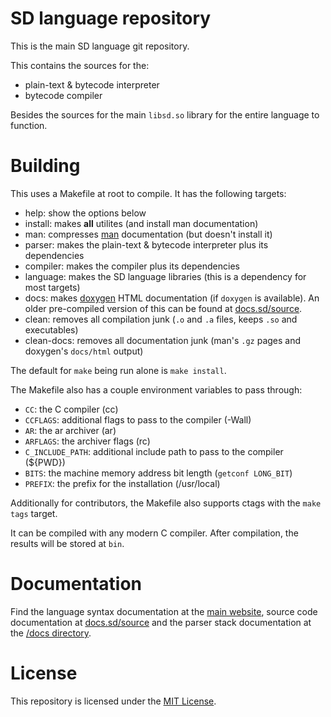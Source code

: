 # SD language repository

This is the main SD language git repository.

This contains the sources for the:

- plain-text & bytecode interpreter
- bytecode compiler

Besides the sources for the main `libsd.so` library for the entire language to function.

# Building

This uses a Makefile at root to compile. It has the following targets:

- help: show the options below
- install: makes **all** utilites (and install man documentation)
- man: compresses [man](https://en.wikipedia.org/wiki/Man_page) documentation (but doesn't install it)
- parser: makes the plain-text & bytecode interpreter plus its dependencies
- compiler: makes the compiler plus its dependencies
- language: makes the SD language libraries (this is a dependency for most targets)
- docs: makes [doxygen](https://www.doxygen.nl/) HTML documentation (if `doxygen` is available). An older pre-compiled version of this can be found at [docs.sd/source](https://matthmr.github.io/docs.sd/source).
- clean: removes all compilation junk (`.o` and `.a` files, keeps `.so` and executables)
- clean-docs: removes all documentation junk (man's `.gz` pages and doxygen's `docs/html` output)

The default for `make` being run alone is `make install`.

The Makefile also has a couple environment variables to pass through:

- `CC`: the C compiler (cc)
- `CCFLAGS`: additional flags to pass to the compiler (-Wall)
- `AR`: the ar archiver (ar)
- `ARFLAGS`: the archiver flags (rc)
- `C_INCLUDE_PATH`: additional include path to pass to the compiler (${PWD})
- `BITS`: the machine memory address bit length (`getconf LONG_BIT`)
- `PREFIX`: the prefix for the installation (/usr/local)

Additionally for contributors, the Makefile also supports ctags with the `make tags` target.

It can be compiled with any modern C compiler.
After compilation, the results will be stored at `bin`.

# Documentation

Find the language syntax documentation at the [main website](https://matthmr.github.io/docs.sd),
source code documentation at [docs.sd/source](https://matthmr.github.io/docs.sd/source)
and the parser stack documentation at the [/docs directory](https://github.com/matthmr/sd/blob/master/docs).

# License

This repository is licensed under the [MIT License](https://opensource.org/licenses/MIT).

